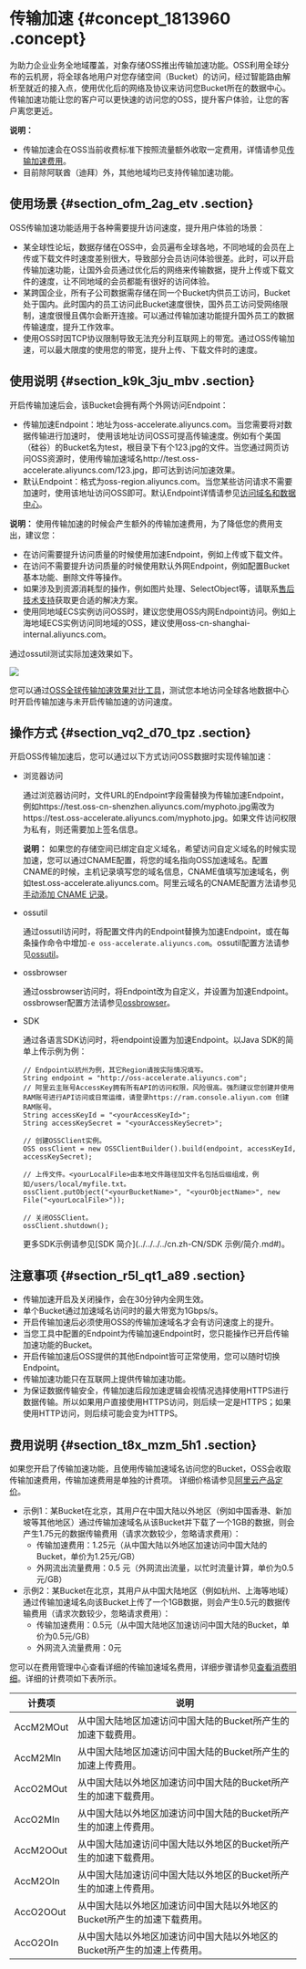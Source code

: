 # 传输加速 {#concept_1813960 .concept}

为助力企业业务全地域覆盖，对象存储OSS推出传输加速功能。OSS利用全球分布的云机房，将全球各地用户对您存储空间（Bucket）的访问，经过智能路由解析至就近的接入点，使用优化后的网络及协议来访问您Bucket所在的数据中心。传输加速功能让您的客户可以更快速的访问您的OSS，提升客户体验，让您的客户离您更近。

**说明：** 

-   传输加速会在OSS当前收费标准下按照流量额外收取一定费用，详情请参见[传输加速费用](../../../../cn.zh-CN/计量计费/计量项和计费项.md#section_dxe_pq2_8bw)。
-   目前除阿联酋（迪拜）外，其他地域均已支持传输加速功能。

## 使用场景 {#section_ofm_2ag_etv .section}

OSS传输加速功能适用于各种需要提升访问速度，提升用户体验的场景：

-   某全球性论坛，数据存储在OSS中，会员遍布全球各地，不同地域的会员在上传或下载文件时速度差别很大，导致部分会员访问体验很差。此时，可以开启传输加速功能，让国外会员通过优化后的网络来传输数据，提升上传或下载文件的速度，让不同地域的会员都能有很好的访问体验。
-   某跨国企业，所有子公司数据需存储在同一个Bucket内供员工访问，Bucket处于国内。此时国内的员工访问此Bucket速度很快，国外员工访问受网络限制，速度很慢且偶尔会断开连接。可以通过传输加速功能提升国外员工的数据传输速度，提升工作效率。
-   使用OSS时因TCP协议限制导致无法充分利互联网上的带宽。通过OSS传输加速，可以最大限度的使用您的带宽，提升上传、下载文件时的速度。

## 使用说明 {#section_k9k_3ju_mbv .section}

开启传输加速后会，该Bucket会拥有两个外网访问Endpoint：

-   传输加速Endpoint：地址为oss-accelerate.aliyuncs.com。当您需要将对数据传输进行加速时， 使用该地址访问OSS可提高传输速度。例如有个美国（硅谷）的Bucket名为test，根目录下有个123.jpg的文件。当您通过网页访问OSS资源时，使用传输加速域名http://test.oss-accelerate.aliyuncs.com/123.jpg，即可达到访问加速效果。
-   默认Endpoint：格式为oss-region.aliyuncs.com。当您某些访问请求不需要加速时，使用该地址访问OSS即可。默认Endpoint详情请参见[访问域名和数据中心](cn.zh-CN/开发指南/访问域名（Endpoint）/访问域名和数据中心.md#)。

**说明：** 使用传输加速的时候会产生额外的传输加速费用，为了降低您的费用支出，建议您：

-   在访问需要提升访问质量的时候使用加速Endpoint，例如上传或下载文件。
-   在访问不需要提升访问质量的时候使用默认外网Endpoint，例如配置Bucket基本功能、删除文件等操作。
-   如果涉及到资源消耗型的操作，例如图片处理、SelectObject等，请联系[售后技术支持](https://selfservice.console.aliyun.com/ticket/createIndex)获取更合适的解决方案。
-   使用同地域ECS实例访问OSS时，建议您使用OSS内网Endpoint访问。例如上海地域ECS实例访问同地域的OSS，建议使用oss-cn-shanghai-internal.aliyuncs.com。

通过ossutil测试实际加速效果如下。

![](http://static-aliyun-doc.oss-cn-hangzhou.aliyuncs.com/assets/img/1436619/156873524557059_zh-CN.png)

您可以通过[OSS全球传输加速效果对比工具](https://oss-accelerate-test.oss-accelerate.aliyuncs.com/acc/oss-transfer-acc.html)，测试您本地访问全球各地数据中心时开启传输加速与未开启传输加速的访问速度。

## 操作方式 {#section_vq2_d70_tpz .section}

开启OSS传输加速后，您可以通过以下方式访问OSS数据时实现传输加速：

-   浏览器访问

    通过浏览器访问时，文件URL的Endpoint字段需替换为传输加速Endpoint，例如https://test.oss-cn-shenzhen.aliyuncs.com/myphoto.jpg需改为https://test.oss-accelerate.aliyuncs.com/myphoto.jpg。如果文件访问权限为私有，则还需要加上签名信息。

    **说明：** 如果您的存储空间已绑定自定义域名，希望访问自定义域名的时候实现加速，您可以通过CNAME配置，将您的域名指向OSS加速域名。配置CNAME的时候，主机记录填写您的域名信息，CNAME值填写加速域名，例如test.oss-accelerate.aliyuncs.com。阿里云域名的CNAME配置方法请参见[手动添加 CNAME 记录](../../../../cn.zh-CN/控制台用户指南/管理存储空间/管理域名/绑定CDN加速域名.md#section_g9y_nes_oms)。

-   ossutil

    通过ossutil访问时，将配置文件内的Endpoint替换为加速Endpoint，或在每条操作命令中增加`-e oss-accelerate.aliyuncs.com`。ossutil配置方法请参见[ossutil](../../../../cn.zh-CN/常用工具/命令行工具ossutil/常用命令/config.md#)。

-   ossbrowser

    通过ossbrowser访问时，将Endpoint改为自定义，并设置为加速Endpoint。ossbrowser配置方法请参见[ossbrowser](../../../../cn.zh-CN/常用工具/图形化管理工具ossbrowser/快速开始.md#section_mq4_l33_wdb)。

-   SDK

    通过各语言SDK访问时，将endpoint设置为加速Endpoint。以Java SDK的简单上传示例为例：

    ``` {#codeblock_0q2_8g5_eu1}
    // Endpoint以杭州为例，其它Region请按实际情况填写。
    String endpoint = "http://oss-accelerate.aliyuncs.com";
    // 阿里云主账号AccessKey拥有所有API的访问权限，风险很高。强烈建议您创建并使用RAM账号进行API访问或日常运维，请登录https://ram.console.aliyun.com 创建RAM账号。
    String accessKeyId = "<yourAccessKeyId>";
    String accessKeySecret = "<yourAccessKeySecret>";
    
    // 创建OSSClient实例。
    OSS ossClient = new OSSClientBuilder().build(endpoint, accessKeyId, accessKeySecret);
    
    // 上传文件。<yourLocalFile>由本地文件路径加文件名包括后缀组成，例如/users/local/myfile.txt。
    ossClient.putObject("<yourBucketName>", "<yourObjectName>", new File("<yourLocalFile>"));
    
    // 关闭OSSClient。
    ossClient.shutdown();
    ```

    更多SDK示例请参见[SDK 简介](../../../../cn.zh-CN/SDK 示例/简介.md#)。


## 注意事项 {#section_r5l_qt1_a89 .section}

-   传输加速开启及关闭操作，会在30分钟内全网生效。
-   单个Bucket通过加速域名访问时的最大带宽为1Gbps/s。
-   开启传输加速后必须使用OSS的传输加速域名才会有访问速度上的提升。
-   当您工具中配置的Endpoint为传输加速Endpoint时，您只能操作已开启传输加速功能的Bucket。
-   开启传输加速后OSS提供的其他Endpoint皆可正常使用，您可以随时切换Endpoint。
-   传输加速功能只在互联网上提供传输加速功能。
-   为保证数据传输安全，传输加速后段加速逻辑会视情况选择使用HTTPS进行数据传输。所以如果用户直接使用HTTPS访问，则后续一定是HTTPS；如果使用HTTP访问，则后续可能会变为HTTPS。

## 费用说明 {#section_t8x_mzm_5h1 .section}

如果您开启了传输加速功能，且使用传输加速域名访问您的Bucket，OSS会收取传输加速费用，传输加速费用是单独的计费项。 详细价格请参见[阿里云产品定价](https://www.aliyun.com/price/product?spm=5176.7933691.744462.price2.b7a36a56kldoxf#/oss/detail)。

-   示例1：某Bucket在北京，其用户在中国大陆以外地区（例如中国香港、新加坡等其他地区）通过传输加速域名从该Bucket并下载了一个1GB的数据，则会产生1.75元的数据传输费用（请求次数较少，忽略请求费用）：
    -   传输加速费用：1.25元（从中国大陆以外地区加速访问中国大陆的Bucket，单价为1.25元/GB）
    -   外网流出流量费用：0.5 元（外网流出流量，以忙时流量计算，单价为0.5元/GB）
-   示例2：某Bucket在北京，其用户从中国大陆地区（例如杭州、上海等地域）通过传输加速域名向该Bucket上传了一个1GB数据，则会产生0.5元的数据传输费用（请求次数较少，忽略请求费用）：
    -   传输加速费用：0.5元（从中国大陆地区加速访问中国大陆的Bucket，单价为0.5元/GB）
    -   外网流入流量费用：0元

您可以在费用管理中心查看详细的传输加速域名费用，详细步骤请参见[查看消费明细](../../../../cn.zh-CN/计量计费/查看消费明细.md#)。详细的计费项如下表所示。

|计费项|说明|
|---|--|
|AccM2MOut|从中国大陆地区加速访问中国大陆的Bucket所产生的加速下载费用。|
|AccM2MIn|从中国大陆地区加速访问中国大陆的Bucket所产生的加速上传费用。|
|AccO2MOut|从中国大陆以外地区加速访问中国大陆的Bucket所产生的加速下载费用。|
|AccO2MIn|从中国大陆以外地区加速访问中国大陆的Bucket所产生的加速上传费用。|
|AccM2OOut|从中国大陆加速访问中国大陆以外地区的Bucket所产生的加速下载费用。|
|AccM2OIn|从中国大陆加速访问中国大陆以外地区的Bucket所产生的加速上传费用。|
|AccO2OOut|从中国大陆以外地区加速访问中国大陆以外地区的Bucket所产生的加速下载费用。|
|AccO2OIn|从中国大陆以外地区加速访问中国大陆以外地区的Bucket所产生的加速上传费用。|

